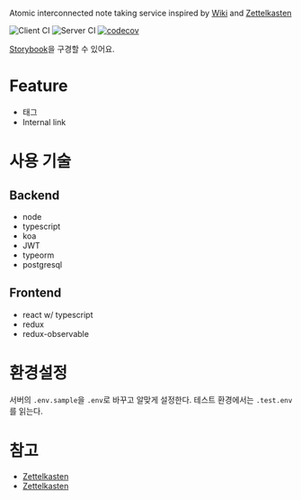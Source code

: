 Atomic interconnected note taking service inspired by [Wiki](https://en.wikipedia.org/wiki/Wiki) and [Zettelkasten](https://en.wikipedia.org/wiki/Zettelkasten)

![Client CI](https://github.com/atobaum/galois/workflows/Client%20CI/badge.svg)
![Server CI](https://github.com/atobaum/galois/workflows/Server%20CI/badge.svg)
[![codecov](https://codecov.io/gh/atobaum/galois/branch/develop/graph/badge.svg)](https://codecov.io/gh/atobaum/galois)

[Storybook](https://atobaum.github.io/galois/)을 구경할 수 있어요.

# Feature

- 태그
- Internal link

# 사용 기술

## Backend

- node
- typescript
- koa
- JWT
- typeorm
- postgresql

## Frontend

- react w/ typescript
- redux
- redux-observable

# 환경설정

서버의 `.env.sample`을 `.env`로 바꾸고 알맞게 설정한다.
테스트 환경에서는 `.test.env`를 읽는다.

# 참고

- [Zettelkasten](https://en.wikipedia.org/wiki/Zettelkasten)
- [Zettelkasten](https://www.lesswrong.com/posts/NfdHG6oHBJ8Qxc26s/the-zettelkasten-method-1)
